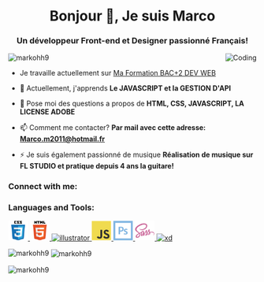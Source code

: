 <h1 align="center">Bonjour 👋, Je suis Marco</h1>
<h3 align="center">Un développeur Front-end et Designer passionné Français!</h3>
<img align="right" alt="Coding" "width="400" src="https://i.pinimg.com/originals/e4/26/70/e426702edf874b181aced1e2fa5c6cde.gif">

<p align="left"> <img src="https://komarev.com/ghpvc/?username=markohh9&label=Profile%20views&color=0e75b6&style=flat" alt="markohh9" /> </p>

- Je travaille actuellement sur [Ma Formation BAC+2 DEV WEB](https://openclassrooms.com/fr/paths/717-developpeur-web)

- 🌱 Actuellement, j'apprends **Le JAVASCRIPT et la GESTION D'API**

- 💬 Pose moi des questions a propos de **HTML, CSS, JAVASCRIPT, LA LICENSE ADOBE**

- 📫 Comment me contacter? **Par mail avec cette adresse: Marco.m2011@hotmail.fr**

- ⚡ Je suis également passionné de musique **Réalisation de musique sur FL STUDIO et pratique depuis 4 ans la guitare!**

<h3 align="left">Connect with me:</h3>
<p align="left">
</p>

<h3 align="left">Languages and Tools:</h3>
<p align="left"> <a href="https://www.w3schools.com/css/" target="_blank" rel="noreferrer"> <img src="https://raw.githubusercontent.com/devicons/devicon/master/icons/css3/css3-original-wordmark.svg" alt="css3" width="40" height="40"/> </a> <a href="https://www.w3.org/html/" target="_blank" rel="noreferrer"> <img src="https://raw.githubusercontent.com/devicons/devicon/master/icons/html5/html5-original-wordmark.svg" alt="html5" width="40" height="40"/> </a> <a href="https://www.adobe.com/in/products/illustrator.html" target="_blank" rel="noreferrer"> <img src="https://www.vectorlogo.zone/logos/adobe_illustrator/adobe_illustrator-icon.svg" alt="illustrator" width="40" height="40"/> </a> <a href="https://developer.mozilla.org/en-US/docs/Web/JavaScript" target="_blank" rel="noreferrer"> <img src="https://raw.githubusercontent.com/devicons/devicon/master/icons/javascript/javascript-original.svg" alt="javascript" width="40" height="40"/> </a> <a href="https://www.photoshop.com/en" target="_blank" rel="noreferrer"> <img src="https://raw.githubusercontent.com/devicons/devicon/master/icons/photoshop/photoshop-line.svg" alt="photoshop" width="40" height="40"/> </a> <a href="https://sass-lang.com" target="_blank" rel="noreferrer"> <img src="https://raw.githubusercontent.com/devicons/devicon/master/icons/sass/sass-original.svg" alt="sass" width="40" height="40"/> </a> <a href="https://www.adobe.com/products/xd.html" target="_blank" rel="noreferrer"> <img src="https://cdn.worldvectorlogo.com/logos/adobe-xd.svg" alt="xd" width="40" height="40"/> </a> </p>

<p><img align="left" src="https://github-readme-stats.vercel.app/api/top-langs?username=markohh9&show_icons=true&locale=en&layout=compact" alt="markohh9" /></p>

<p>&nbsp;<img align="center" src="https://github-readme-stats.vercel.app/api?username=markohh9&show_icons=true&locale=en" alt="markohh9" /></p>

<p><img align="center" src="https://github-readme-streak-stats.herokuapp.com/?user=markohh9&" alt="markohh9" /></p>

